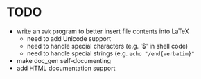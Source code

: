 # TODO

- write an `awk` program to better insert file contents into LaTeX
    - need to add Unicode support
    - need to handle special characters (e.g. '$' in shell code)
    - need to handle special strings (e.g. `echo "/end{verbatim}"`
- make doc\_gen self-documenting
- add HTML documentation support
